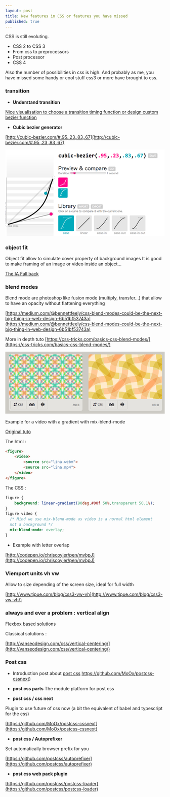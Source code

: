```yaml
---
layout: post
title: New features in CSS or features you have missed
published: true
---
```


CSS is still evoluting.

* CSS 2 to CSS 3
* From css to preprocessors
* Post processor
* CSS 4

Also the number of possibilities in css is high. And probably as me, you have missed some handy or cool stuff css3 or more have brought to css.


### **transition**

* **Understand transition**

[Nice visualisation to choose a transition timing function or design custom bezier function](http://www.the-art-of-web.com/css/timing-function/)

* **Cubic bezier generator**

[http://cubic-bezier.com/#.95,.23,.83,.67](http://cubic-bezier.com/#.95,.23,.83,.67)

<img src="../images/css-cubic-bezier.png" title="cubic bezier generator">

### **object fit**

Object fit allow to simulate cover property of background images
It is good to make framing of an image or video inside an object...


[The IA Fall back](https://medium.com/@primozcigler/neat-trick-for-css-object-fit-fallback-on-edge-and-other-browsers-afbc53bbb2c3)

### **blend modes**

Blend mode are photoshop like fusion mode (multiply, transfer...) that allow to have an opacity without flattening everything

[https://medium.com/@bennettfeely/css-blend-modes-could-be-the-next-big-thing-in-web-design-6b51bf53743a](https://medium.com/@bennettfeely/css-blend-modes-could-be-the-next-big-thing-in-web-design-6b51bf53743a)

More in depth tuto
[https://css-tricks.com/basics-css-blend-modes/](https://css-tricks.com/basics-css-blend-modes/)

<a href="http://bennettfeely.com/gradients/">
  <img src="../images/css-blend-mode.png" title="examples of mix blend mode">
</a>


Example for a video with a gradient with mix-blend-mode

[Original tuto](http://thenewcode.com/1020/HTML5-Video-Effects-with-CSS-Blend-Modes)

The html :
```html
<figure>
	<video>
		<source src="lina.webm">
		<source src="lina.mp4">
	</video>
</figure>
```

The CSS :
```css
figure {
	background: linear-gradient(90deg,#00f 50%,transparent 50.1%);
}
figure video {
  /* Mind we use mix-blend-mode as video is a normal html element
  not a background */
  mix-blend-mode: overlay;
}
```

* Example with letter overlap

[http://codepen.io/chriscoyier/pen/mvbpJ](http://codepen.io/chriscoyier/pen/mvbpJ)

### **Viemport units vh vw**

Allow to size depending of the screen size, ideal for full width

[http://www.tipue.com/blog/css3-vw-vh](http://www.tipue.com/blog/css3-vw-vh/)


### **always and ever a problem : vertical align**

Flexbox based solutions



Classical solutions :

[http://vanseodesign.com/css/vertical-centering/](http://vanseodesign.com/css/vertical-centering/)

### **Post css**

* Introduction post about [post css](http://julian.io/some-things-you-may-think-about-postcss-and-you-might-be-wrong/)
https://github.com/MoOx/postcss-cssnext)

* **post css parts** The module platform for post css

* **post css / css next**

Plugin to use future of css now (a bit the equivalent of babel and typescript for the css)

[https://github.com/MoOx/postcss-cssnext](https://github.com/MoOx/postcss-cssnext)

* **post css / Autoprefixer**

Set automatically browser prefix for you

[https://github.com/postcss/autoprefixer](https://github.com/postcss/autoprefixer)

* **post css web pack plugin**

[https://github.com/postcss/postcss-loader](https://github.com/postcss/postcss-loader)
